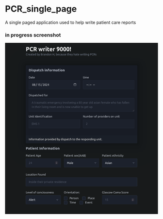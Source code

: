 # PCR_single_page
A single paged application used to help write patient care reports


### in progress screenshot
![Website](/screenshot.png)
